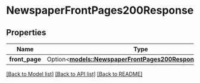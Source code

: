 # NewspaperFrontPages200Response

## Properties

Name | Type | Description | Notes
------------ | ------------- | ------------- | -------------
**front_page** | Option<[**models::NewspaperFrontPages200ResponseFrontPage**](newspaperFrontPages_200_response_front_page.md)> |  | [optional]

[[Back to Model list]](../README.md#documentation-for-models) [[Back to API list]](../README.md#documentation-for-api-endpoints) [[Back to README]](../README.md)


